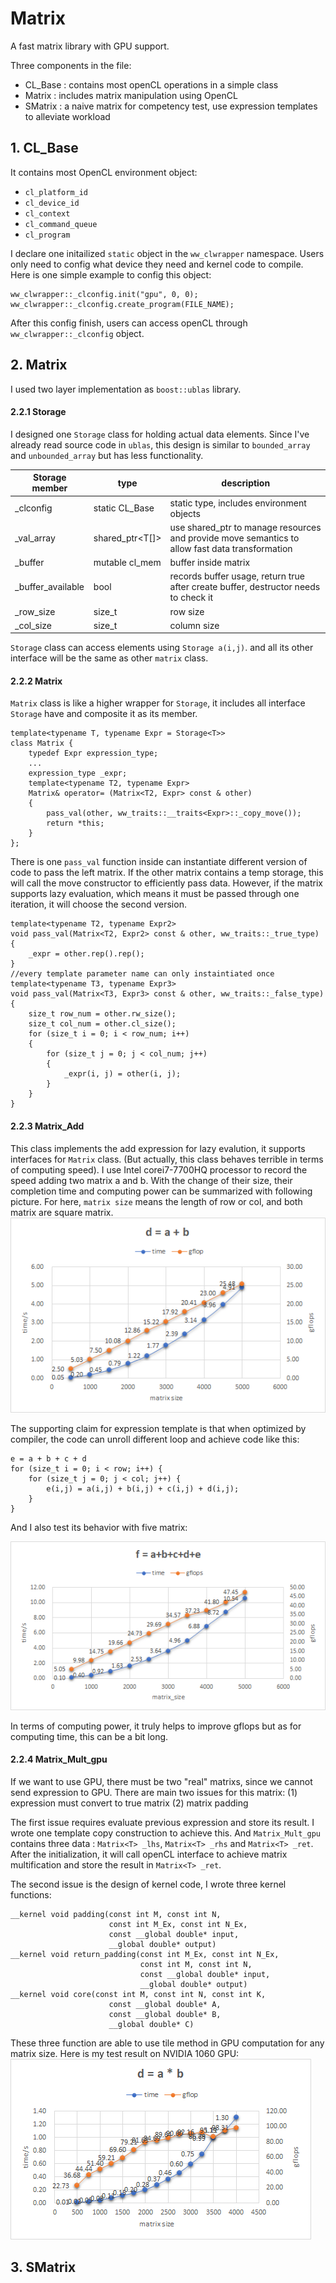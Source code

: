 # Matrix
A fast matrix library with GPU support.

Three components in the file:
- CL_Base : contains most openCL operations in a simple class
- Matrix : includes matrix manipulation using OpenCL
- SMatrix : a naive matrix for competency test, use expression templates to alleviate workload

## 1. CL_Base
It contains most OpenCL environment object:
- `cl_platform_id`
- `cl_device_id`
- `cl_context`
- `cl_command_queue`
- `cl_program`

I declare one initailized `static` object in the `ww_clwrapper` namespace. Users only need to config what device they need and kernel code to compile.
Here is one simple example to config this object:
```
ww_clwrapper::_clconfig.init("gpu", 0, 0);
ww_clwrapper::_clconfig.create_program(FILE_NAME);
```
After this config finish, users can access openCL through `ww_clwrapper::_clconfig` object. 

## 2. Matrix
I used two layer implementation as `boost::ublas` library. 
#### 2.2.1 Storage
I designed one `Storage` class for holding actual data elements. Since I've already read source code in `ublas`, this design is similar to `bounded_array` and `unbounded_array` but has less functionality. 

Storage member | type | description
-----------|---------|-----------
_clconfig|static CL_Base| static type, includes environment objects
_val_array | shared_ptr<T[]> | use shared_ptr to manage resources and provide move semantics to allow fast data transformation
_buffer | mutable cl_mem | buffer inside matrix
_buffer_available | bool | records buffer usage, return true after create buffer, destructor needs to check it
_row_size | size_t | row size
_col_size | size_t | column size

`Storage` class can access elements using `Storage a(i,j)`. and all its other interface will be the same as other `matrix` class. 
#### 2.2.2 Matrix
`Matrix` class is like a higher wrapper for `Storage`, it includes all interface `Storage` have and composite it as its member. 
```
template<typename T, typename Expr = Storage<T>>
class Matrix {
    typedef Expr expression_type;
    ...
    expression_type _expr;
	template<typename T2, typename Expr>
	Matrix& operator= (Matrix<T2, Expr> const & other)
	{
		pass_val(other, ww_traits::__traits<Expr>::_copy_move());
		return *this;
	}
};
```
There is one `pass_val` function inside can instantiate different version of code to pass the left matrix. If the other matrix contains a temp storage, this will call the move constructor to efficiently pass data. However, if the matrix supports lazy evaluation, which means it must be passed through one iteration, it will choose the second version. 
```
template<typename T2, typename Expr2>
void pass_val(Matrix<T2, Expr2> const & other, ww_traits::_true_type)
{
	_expr = other.rep().rep();
}
//every template parameter name can only instaintiated once
template<typename T3, typename Expr3>
void pass_val(Matrix<T3, Expr3> const & other, ww_traits::_false_type)
{
	size_t row_num = other.rw_size();
	size_t col_num = other.cl_size();
	for (size_t i = 0; i < row_num; i++)
	{
		for (size_t j = 0; j < col_num; j++)
		{
			_expr(i, j) = other(i, j);
		}
	}
}
```

#### 2.2.3 Matrix_Add
This class implements the add expression for lazy evalution, it supports interfaces for `Matrix` class. (But actually, this class behaves terrible in terms of computing speed).
I use Intel corei7-7700HQ processor to record the speed adding two matrix a and b. With the change of their size, their completion time and computing power can be summarized with following picture. For here, `matrix size` means the length of row or col, and both matrix are square matrix. 
![double_add](https://raw.githubusercontent.com/Aperjump/Matrix/master/picture/double_add.png)

The supporting claim for expression template is that when optimized by compiler, the code can unroll different loop and achieve code like this:
```
e = a + b + c + d
for (size_t i = 0; i < row; i++) {
    for (size_t j = 0; j < col; j++) { 
        e(i,j) = a(i,j) + b(i,j) + c(i,j) + d(i,j);
    }
}
```
And I also test its behavior with five matrix:

![multi_add](https://raw.githubusercontent.com/Aperjump/Matrix/master/picture/multi_add.png)


In terms of computing power, it truly helps to improve gflops but as for computing time, this can be a bit long.

#### 2.2.4  Matrix_Mult_gpu

If we want to use GPU, there must be two "real" matrixs, since we cannot send expression to GPU. There are main two issues for this matrix:
(1) expression must convert to true matrix
(2) matrix padding

The first issue requires evaluate previous expression and store its result. I wrote one template copy construction to achieve this. And `Matrix_Mult_gpu` contains three data : `Matrix<T> _lhs`, `Matrix<T> _rhs` and `Matrix<T> _ret`.
After the initialization, it will call openCL interface to achieve matrix multification and store the result in `Matrix<T> _ret`. 

The second issue is the design of kernel code, I wrote three kernel functions:
```
__kernel void padding(const int M, const int N,
					  const int M_Ex, const int N_Ex,
					  const __global double* input, 
					  __global double* output)
__kernel void return_padding(const int M_Ex, const int N_Ex,
							 const int M, const int N,
							 const __global double* input,
							 __global double* output) 
__kernel void core(const int M, const int N, const int K,
                      const __global double* A,
                      const __global double* B,
                      __global double* C)
```
These three function are able to use tile method in GPU computation for any matrix size. 
Here is my test result on NVIDIA 1060 GPU:
![double_mult](https://github.com/Aperjump/Matrix/blob/master/picture/double_mult.png)

## 3. SMatrix 
